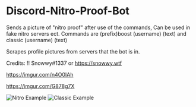 # Discord-Nitro-Proof-Bot
Sends a picture of "nitro proof" after use of the commands, Can be used in fake nitro servers ect. Commands are (prefix)boost (username) (text) and classic (username) (text)

Scrapes profile pictures from servers that the bot is in.

Credits: !! Snowwy#1337 or https://snowwy.wtf

https://imgur.com/n4O0IAh

https://imgur.com/G878g7X

![Nitro Example](https://imgur.com/n4O0IAh)
![Classic Example](https://imgur.com/G878g7X)
